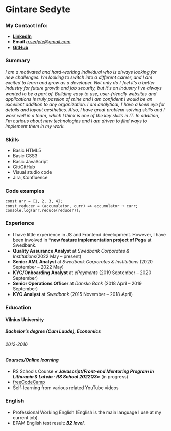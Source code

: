 # Gintare Sedyte

### **My Contact Info:**

- [**LinkedIn**](linkedin.com/ingintarė-šedytė-450891129)
- **Email** *g.sedyte@gmail.com*
- [**GitHub**](https://github.com/Gintareee)

### **Summary**
*I am a motivated and hard-working individual who is always looking for new challenges. I’m looking to switch into a different career, and I am excited to learn and grow as a developer. Not only do I feel it’s a better industry for future growth and job security, but it's an industry I've always wanted to be a part of. Building easy to use, user-friendly websites and applications is truly passion of mine and I am confident I would be an excellent addition to any organization. I am analytical, I have a keen eye for details and layout aesthetics. Also, I have great problem-solving skills and I work well in a team, which I think is one of the key skills in IT. In addition, I’m curious about new technologies and I am driven to find ways to implement them in my work.*

### **Skills**
* Basic HTML5
* Basic CSS3
* Basic JavaScript
* Git/GitHub
* Visual studio code
* Jira, Confluence

### **Code examples**
```
const arr = [1, 2, 3, 4];
const reducer = (accumulator, curr) => accumulator + curr;
console.log(arr.reduce(reducer));
```
### **Experience**
* I have little experience in JS and Frontend development. However, I have been involved in ***new feature implementation project of Pega** at Swedbank.
* **Quality Assurance Analyst** at *Swedbank Corporates & Institutions*(2022 May – present)
* **Senior AML Analyst** at *Swedbank Corporates & Institutions* (2020 September – 2022 May)
* **KYC/Onboarding Analyst** at *ePayments* (2019 September – 2020 September)
* **Senior Operations Officer** at *Danske Bank* (2018 April – 2019 September)
* **KYC Analyst** at *Swedbank* (2015 November – 2018 April)

### **Education**
#### Vilnius University
##### Bachelor’s degree (Cum Laude), Economics
###### 2012-2016

#### ***Courses/Online learning***

- RS Schools Course ***« Javascript/Front-end Mentoring Program in Lithuania & Latvia · RS School 2022Q3»*** (in progress)
- [freeCodeCamp](https://www.freecodecamp.org/)
- Self-learning from various related YouTube videos

### English 
* Professional Working English (English is the main language I use at my current job).
* EPAM English test result: ***B2 level***.